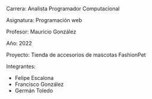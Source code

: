 Carrera: Analista Programador Computacional

Asignatura: Programación web

Profesor: Mauricio González

Año: 2022

Proyecto: Tienda de accesorios de mascotas FashionPet

Integrantes:
- Felipe Escalona
- Francisco González
- Germán Toledo
